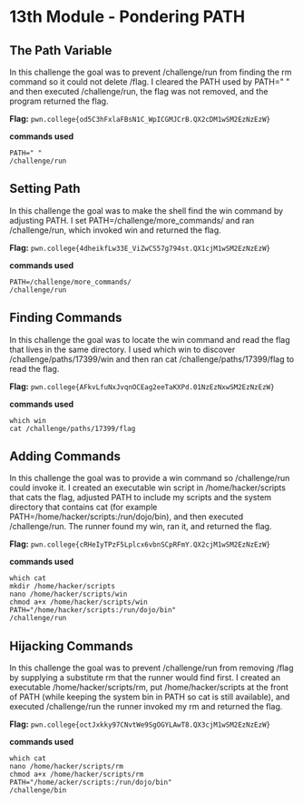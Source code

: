 # 13th Module - Pondering PATH
## The Path Variable
In this challenge the goal was to prevent /challenge/run from finding the rm command so it could not delete /flag. I cleared the PATH used by PATH=" " and then executed /challenge/run, the flag was not removed, and the program returned the flag.

**Flag:** `pwn.college{od5C3hFxlaFBsN1C_WpICGMJCrB.QX2cDM1wSM2EzNzEzW}`

**commands used**
```
PATH=" "
/challenge/run
```

## Setting Path
In this challenge the goal was to make the shell find the win command by adjusting PATH. I set PATH=/challenge/more_commands/ and ran /challenge/run, which invoked win and returned the flag.

**Flag:** `pwn.college{4dheikfLw33E_ViZwCS57g794st.QX1cjM1wSM2EzNzEzW}`

**commands used**
```
PATH=/challenge/more_commands/
/challenge/run
```

## Finding Commands
In this challenge the goal was to locate the win command and read the flag that lives in the same directory. I used which win to discover /challenge/paths/17399/win and then ran cat /challenge/paths/17399/flag to read the flag.

**Flag:** `pwn.college{AFkvLfuNxJvqnOCEag2eeTaKXPd.01NzEzNxwSM2EzNzEzW}`

**commands used**
```
which win
cat /challenge/paths/17399/flag
```

## Adding Commands
In this challenge the goal was to provide a win command so /challenge/run could invoke it. I created an executable win script in /home/hacker/scripts that cats the flag, adjusted PATH to include my scripts and the system directory that contains cat (for example PATH=/home/hacker/scripts:/run/dojo/bin), and then executed /challenge/run. The runner found my win, ran it, and returned the flag.

**Flag:** `pwn.college{cRHeIyTPzF5Lplcx6vbnSCpRFmY.QX2cjM1wSM2EzNzEzW}`

**commands used**
```
which cat
mkdir /home/hacker/scripts
nano /home/hacker/scripts/win
chmod a+x /home/hacker/scripts/win
PATH="/home/hacker/scripts:/run/dojo/bin"
/challenge/run
```

## Hijacking Commands
In this challenge the goal was to prevent /challenge/run from removing /flag by supplying a substitute rm that the runner would find first. I created an executable /home/hacker/scripts/rm, put /home/hacker/scripts at the front of PATH (while keeping the system bin in PATH so cat is still available), and executed /challenge/run the runner invoked my rm and returned the flag.

**Flag:** `pwn.college{octJxkky97CNvtWe9SgOGYLAwT8.QX3cjM1wSM2EzNzEzW}`

**commands used**
```
which cat
nano /home/hacker/scripts/rm
chmod a+x /home/hacker/scripts/rm
PATH="/home/acker/scripts:/run/dojo/bin"
/challenge/bin
```

